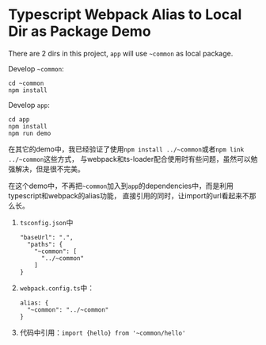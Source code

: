 Typescript Webpack Alias to Local Dir as Package Demo
================================================

There are 2 dirs in this project, `app` will use `~common` as local package.

Develop `~common`:

```
cd ~common
npm install
```

Develop `app`:

```
cd app
npm install
npm run demo
```

在其它的demo中，我已经验证了使用`npm install ../~common`或者`npm link ../~common`这些方式，
与webpack和ts-loader配合使用时有些问题，虽然可以勉强解决，但是很不完美。

在这个demo中，不再把`~common`加入到`app`的dependencies中，而是利用typescript和webpack的alias功能，
直接引用的同时，让import的url看起来不那么长。

1. `tsconfig.json`中
    ```
    "baseUrl": ".",
      "paths": {
        "~common": [
          "../~common"
        ]
    }
    ```
    
2. `webpack.config.ts`中：
   ```
   alias: {
     "~common": "../~common"
   }
   ```
   
3. 代码中引用：`import {hello} from '~common/hello'`